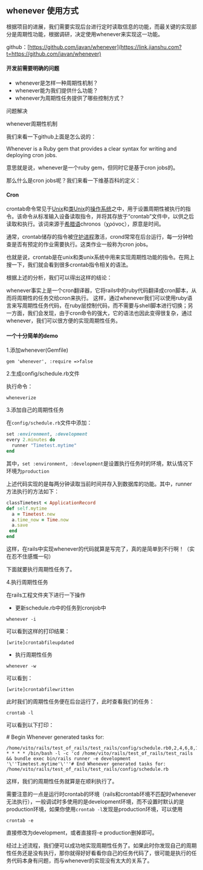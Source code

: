 ## whenever 使用方式

根据项目的进展，我们需要实现后台进行定时读取信息的功能，而最关键的实现部分是周期性功能，根据调研，决定使用whenever来实现这一功能。

github：[https://github.com/javan/whenever](https://link.jianshu.com?t=https://github.com/javan/whenever)

#### 开发前需要明确的问题

- whenever是怎样一种周期性机制？
- whenever能为我们提供什么功能？
- whenever为周期性任务提供了哪些控制方式？

问题解决

whenever周期性机制

我们来看一下github上面是怎么说的：

Whenever is a Ruby gem that provides a clear syntax for writing and deploying cron jobs.

意思就是说，whenever是一个ruby gem，但同时它是基于cron jobs的。

那么什么是cron jobs呢？我们来看一下维基百科的定义：

#### Cron

crontab命令常见于[Unix](https://link.jianshu.com?t=https://wikipedia.kfd.me/wiki/Unix)和[类Unix](https://link.jianshu.com?t=https://wikipedia.kfd.me/wiki/%E7%B1%BBUnix)的[操作系统](https://link.jianshu.com?t=https://wikipedia.kfd.me/wiki/%E6%93%8D%E4%BD%9C%E7%B3%BB%E7%BB%9F)之中，用于设置周期性被执行的指令。该命令从标准输入设备读取指令，并将其存放于“crontab”文件中，以供之后读取和执行。该词来源于[希腊语](https://link.jianshu.com?t=https://wikipedia.kfd.me/wiki/%E5%B8%8C%E8%85%8A%E8%AF%AD)chronos（χρόνος），原意是时间。

通常，crontab储存的指令被[守护进程](https://link.jianshu.com?t=https://wikipedia.kfd.me/wiki/%E5%AE%88%E6%8A%A4%E8%BF%9B%E7%A8%8B)激活，crond常常在后台运行，每一分钟检查是否有预定的作业需要执行。这类作业一般称为cron jobs。

也就是说，crontab是在unix和类unix系统中用来实现周期性功能的指令。在网上搜一下，我们就会看到很多crontab指令相关的语法。

根据上述的分析，我们可以得出这样的结论：

whenever事实上是一个cron翻译器，它将rails中的ruby代码翻译成cron脚本，从而将周期性的任务交给cron来执行。 这样，通过whenever我们可以使用ruby语言来写周期性任务代码，在ruby层控制代码，而不需要与shell脚本进行切换；另一方面，我们会发现，由于cron命令的强大，它的语法也因此变得很复杂，通过whenever，我们可以很方便的实现周期性任务。

#### 一个十分简单的demo

1.添加whenever(Gemfile)

`gem 'whenever', :require =>false`

2.生成config/schedule.rb文件

执行命令：

`wheneverize`

3.添加自己的周期性任务

在`config/schedule.rb`文件中添加：

```ruby
set :environment, :development
every 2.minutes do  
  runner "Timetest.mytime"
end
```

其中，`set :environment, :development`是设置执行任务时的环境，默认情况下环境为`production`

上述代码实现的是每两分钟读取当前时间并存入到数据库的功能。其中，runner方法执行的方法如下：

```ruby
classTimetest < ApplicationRecord
def self.mytime
  a = Timetest.new
  a.time_now = Time.now
  a.save
 end
end
```

这样，在rails中实现whenever的代码就算是写完了，真的是简单到不行啊！（实在忍不住感慨一句）

下面就要执行周期性任务了。

4.执行周期性任务

在rails工程文件夹下进行一下操作

- 更新schedule.rb中的任务到cronjob中

`whenever -i`

可以看到这样的打印结果：

`[write]crontabfileupdated`

- 执行周期性任务

`whenever -w`

可以看到：

`[write]crontabfilewritten`

此时我们的周期性任务便在后台运行了，此时查看我们的任务：

`crontab -l`

可以看到以下打印：

\# Begin Whenever generated tasks for: 

```shell
/home/vito/rails/test_of_rails/test_rails/config/schedule.rb0,2,4,6,8,10,12,14,16,18,20,22,24,26,28,30,32,34,36,38,40,42,44,46,48,50,52,54,56,58 * * * * /bin/bash -l -c 'cd /home/vito/rails/test_of_rails/test_rails && bundle exec bin/rails runner -e development '\''Timetest.mytime'\'''# End Whenever generated tasks for: /home/vito/rails/test_of_rails/test_rails/config/schedule.rb
```

这样，我们的周期性任务就算是在顺利执行了。

需要注意的一点是运行时crontab的环境（rails和crontab环境不匹配时whenever无法执行），一般调试时多使用的是development环境，而不设置时默认的是production环境，如果你使用`crontab -l`发现是production环境，可以使用

`crontab -e`

直接修改为development，或者直接将-e production删掉即可。

经过上述流程，我们便可以成功地实现周期性任务了。如果此时你发现自己的周期性任务还是没有执行，那你就得好好看看你自己的任务代码了，很可能是执行的任务代码本身有问题，而与whenever的实现没有太大的关系了。

